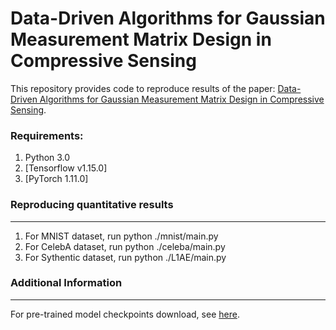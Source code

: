 # Data-Driven Algorithms for Gaussian Measurement Matrix Design in Compressive Sensing

This repository provides code to reproduce results of the paper: [Data-Driven Algorithms for Gaussian Measurement Matrix Design in Compressive Sensing](https://ieeexplore.ieee.org/document/9747617).


### Requirements: 
1. Python 3.0
2. [Tensorflow v1.15.0]
3. [PyTorch 1.11.0]


### Reproducing quantitative results
---

1. For MNIST dataset, run python ./mnist/main.py
2. For CelebA dataset, run python ./celeba/main.py
3. For Sythentic dataset, run python ./L1AE/main.py


### Additional Information
---
For pre-trained model checkpoints download, see [here](https://to_be_update).



